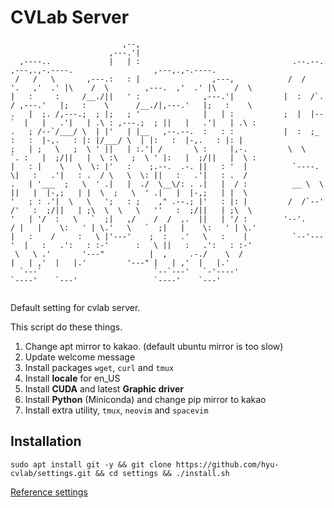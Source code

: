 # CVLab Server

```
                         ,--,                                                                                                  
                      ,---.'|                                                                                                  
  ,----..             |   | :                                  .--.--.       ,---,.,-.----.                  ,---,.,-.----.    
 /   /   \       ,---.:   : |                ,---,            /  /    '.   ,'  .' |\    /  \        ,---.  ,'  .' |\    /  \   
|   :     :     /__./||   ' :              ,---.'|           |  :  /`. / ,---.'   |;   :    \      /__./|,---.'   |;   :    \  
.   |  ;. /,---.;  ; |;   ; '              |   | :           ;  |  |--`  |   |   .'|   | .\ : ,---.;  ; ||   |   .'|   | .\ :  
.   ; /--`/___/ \  | |'   | |__   ,--.--.  :   : :           |  :  ;_    :   :  |-,.   : |: |/___/ \  | |:   :  |-,.   : |: |  
;   | ;   \   ;  \ ' ||   | :.'| /       \ :     |,-.         \  \    `. :   |  ;/||   |  \ :\   ;  \ ' |:   |  ;/||   |  \ :  
|   : |    \   \  \: |'   :    ;.--.  .-. ||   : '  |          `----.   \|   :   .'|   : .  / \   \  \: ||   :   .'|   : .  /  
.   | '___  ;   \  ' .|   |  ./  \__\/: . .|   |  / :          __ \  \  ||   |  |-,;   | |  \  ;   \  ' .|   |  |-,;   | |  \  
'   ; : .'|  \   \   ';   : ;    ," .--.; |'   : |: |         /  /`--'  /'   :  ;/||   | ;\  \  \   \   ''   :  ;/||   | ;\  \ 
'   | '/  :   \   `  ;|   ,/    /  /  ,.  ||   | '/ :        '--'.     / |   |    \:   ' | \.'   \   `  ;|   |    \:   ' | \.' 
|   :    /     :   \ |'---'    ;  :   .'   \   :    |          `--'---'  |   :   .':   : :-'      :   \ ||   :   .':   : :-'   
 \   \ .'       '---"          |  ,     .-./    \  /                     |   | ,'  |   |.'         '---" |   | ,'  |   |.'     
  `---`                         `--`---'   `-'----'                      `----'    `---'                 `----'    `---'       
                                                                                                                               
```

Default setting for cvlab server.

This script do these things.

1. Change apt mirror to kakao. (default ubuntu mirror is too slow)
2. Update welcome message
3. Install packages `wget`, `curl` and `tmux`
4. Install **locale** for en_US
5. Install **CUDA** and latest **Graphic driver**
6. Install **Python** (Miniconda) and change pip mirror to kakao
7. Install extra utility, `tmux`, `neovim` and `spacevim`


## Installation

```
sudo apt install git -y && git clone https://github.com/hyu-cvlab/settings.git && cd settings && ./install.sh
```

[Reference settings](https://github.com/maybes/settings)

